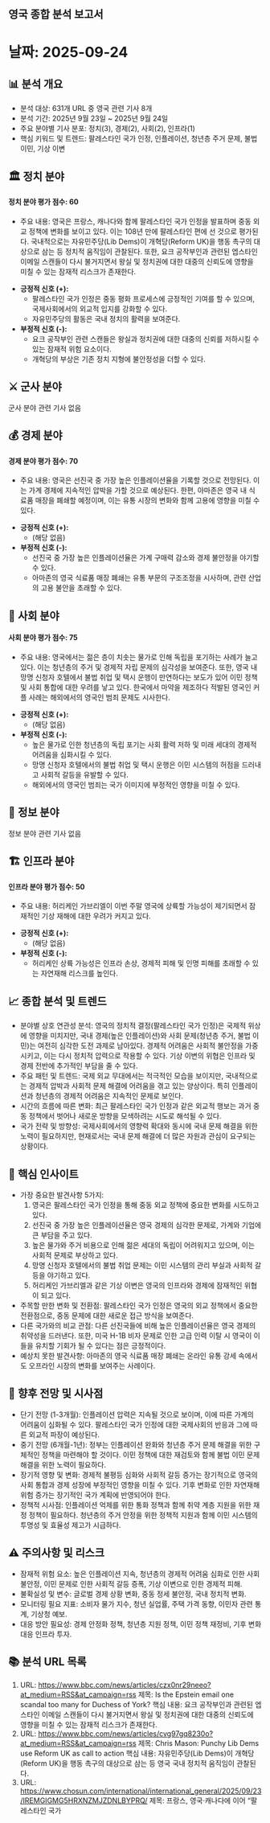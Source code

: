 ## 영국 종합 분석 보고서
# 날짜: 2025-09-24

## 📊 분석 개요
- 분석 대상: 631개 URL 중 영국 관련 기사 8개
- 분석 기간: 2025년 9월 23일 ~ 2025년 9월 24일
- 주요 분야별 기사 분포: 정치(3), 경제(2), 사회(2), 인프라(1)
- 핵심 키워드 및 트렌드: 팔레스타인 국가 인정, 인플레이션, 청년층 주거 문제, 불법 이민, 기상 이변

## 🏛️ 정치 분야
#### 정치 분야 평가 점수: 60
- 주요 내용: 영국은 프랑스, 캐나다와 함께 팔레스타인 국가 인정을 발표하며 중동 외교 정책에 변화를 보이고 있다. 이는 108년 만에 팔레스타인 편에 선 것으로 평가된다. 국내적으로는 자유민주당(Lib Dems)이 개혁당(Reform UK)을 행동 촉구의 대상으로 삼는 등 정치적 움직임이 관찰된다. 또한, 요크 공작부인과 관련된 엡스타인 이메일 스캔들이 다시 불거지면서 왕실 및 정치권에 대한 대중의 신뢰도에 영향을 미칠 수 있는 잠재적 리스크가 존재한다.

*   **긍정적 신호 (+):**
    *   팔레스타인 국가 인정은 중동 평화 프로세스에 긍정적인 기여를 할 수 있으며, 국제사회에서의 외교적 입지를 강화할 수 있다.
    *   자유민주당의 활동은 국내 정치의 활력을 보여준다.
*   **부정적 신호 (-):**
    *   요크 공작부인 관련 스캔들은 왕실과 정치권에 대한 대중의 신뢰를 저하시킬 수 있는 잠재적 위험 요소이다.
    *   개혁당의 부상은 기존 정치 지형에 불안정성을 더할 수 있다.

## ⚔️ 군사 분야
군사 분야 관련 기사 없음

## 💰 경제 분야
#### 경제 분야 평가 점수: 70
- 주요 내용: 영국은 선진국 중 가장 높은 인플레이션율을 기록할 것으로 전망된다. 이는 가계 경제에 지속적인 압박을 가할 것으로 예상된다. 한편, 아마존은 영국 내 식료품 매장을 폐쇄할 예정이며, 이는 유통 시장의 변화와 함께 고용에 영향을 미칠 수 있다.

*   **긍정적 신호 (+):**
    *   (해당 없음)
*   **부정적 신호 (-):**
    *   선진국 중 가장 높은 인플레이션율은 가계 구매력 감소와 경제 불안정을 야기할 수 있다.
    *   아마존의 영국 식료품 매장 폐쇄는 유통 부문의 구조조정을 시사하며, 관련 산업의 고용 불안을 초래할 수 있다.

## 👥 사회 분야
#### 사회 분야 평가 점수: 75
- 주요 내용: 영국에서는 젊은 층이 치솟는 물가로 인해 독립을 포기하는 사례가 늘고 있다. 이는 청년층의 주거 및 경제적 자립 문제의 심각성을 보여준다. 또한, 영국 내 망명 신청자 호텔에서 불법 취업 및 택시 운행이 만연하다는 보도가 있어 이민 정책 및 사회 통합에 대한 우려를 낳고 있다. 한국에서 마약을 제조하다 적발된 영국인 커플 사례는 해외에서의 영국인 범죄 문제도 시사한다.

*   **긍정적 신호 (+):**
    *   (해당 없음)
*   **부정적 신호 (-):**
    *   높은 물가로 인한 청년층의 독립 포기는 사회 활력 저하 및 미래 세대의 경제적 어려움을 심화시킬 수 있다.
    *   망명 신청자 호텔에서의 불법 취업 및 택시 운행은 이민 시스템의 허점을 드러내고 사회적 갈등을 유발할 수 있다.
    *   해외에서의 영국인 범죄는 국가 이미지에 부정적인 영향을 미칠 수 있다.

## 📡 정보 분야
정보 분야 관련 기사 없음

## 🏗️ 인프라 분야
#### 인프라 분야 평가 점수: 50
- 주요 내용: 허리케인 가브리엘이 이번 주말 영국에 상륙할 가능성이 제기되면서 잠재적인 기상 재해에 대한 우려가 커지고 있다.

*   **긍정적 신호 (+):**
    *   (해당 없음)
*   **부정적 신호 (-):**
    *   허리케인 상륙 가능성은 인프라 손상, 경제적 피해 및 인명 피해를 초래할 수 있는 자연재해 리스크를 높인다.

## 📈 종합 분석 및 트렌드
- 분야별 상호 연관성 분석: 영국의 정치적 결정(팔레스타인 국가 인정)은 국제적 위상에 영향을 미치지만, 국내 경제(높은 인플레이션)와 사회 문제(청년층 주거, 불법 이민)는 여전히 심각한 도전 과제로 남아있다. 경제적 어려움은 사회적 불안정을 가중시키고, 이는 다시 정치적 압력으로 작용할 수 있다. 기상 이변의 위협은 인프라 및 경제 전반에 추가적인 부담을 줄 수 있다.
- 주요 패턴 및 트렌드: 국제 외교 무대에서는 적극적인 모습을 보이지만, 국내적으로는 경제적 압박과 사회적 문제 해결에 어려움을 겪고 있는 양상이다. 특히 인플레이션과 청년층의 경제적 어려움은 지속적인 문제로 보인다.
- 시간의 흐름에 따른 변화: 최근 팔레스타인 국가 인정과 같은 외교적 행보는 과거 중동 정책에서 벗어나 새로운 방향을 모색하려는 시도로 해석될 수 있다.
- 국가 전략 및 방향성: 국제사회에서의 영향력 확대와 동시에 국내 문제 해결을 위한 노력이 필요하지만, 현재로서는 국내 문제 해결에 더 많은 자원과 관심이 요구되는 상황이다.

## 🎯 핵심 인사이트
- 가장 중요한 발견사항 5가지:
    1.  영국은 팔레스타인 국가 인정을 통해 중동 외교 정책에 중요한 변화를 시도하고 있다.
    2.  선진국 중 가장 높은 인플레이션율은 영국 경제의 심각한 문제로, 가계와 기업에 큰 부담을 주고 있다.
    3.  높은 물가와 주거 비용으로 인해 젊은 세대의 독립이 어려워지고 있으며, 이는 사회적 문제로 부상하고 있다.
    4.  망명 신청자 호텔에서의 불법 취업 문제는 이민 시스템의 관리 부실과 사회적 갈등을 야기하고 있다.
    5.  허리케인 가브리엘과 같은 기상 이변은 영국의 인프라와 경제에 잠재적인 위협이 되고 있다.
- 주목할 만한 변화 및 전환점: 팔레스타인 국가 인정은 영국의 외교 정책에서 중요한 전환점으로, 중동 문제에 대한 새로운 접근 방식을 보여준다.
- 다른 국가와의 비교 관점: 다른 선진국들에 비해 높은 인플레이션율은 영국 경제의 취약성을 드러낸다. 또한, 미국 H-1B 비자 문제로 인한 고급 인력 이탈 시 영국이 이들을 유치할 기회가 될 수 있다는 점은 긍정적이다.
- 예상치 못한 발견사항: 아마존의 영국 식료품 매장 폐쇄는 온라인 유통 강세 속에서도 오프라인 시장의 변화를 보여주는 사례이다.

## 🔮 향후 전망 및 시사점
- 단기 전망 (1-3개월): 인플레이션 압력은 지속될 것으로 보이며, 이에 따른 가계의 어려움이 심화될 수 있다. 팔레스타인 국가 인정에 대한 국제사회의 반응과 그에 따른 외교적 파장이 예상된다.
- 중기 전망 (6개월-1년): 정부는 인플레이션 완화와 청년층 주거 문제 해결을 위한 구체적인 정책을 마련해야 할 것이다. 이민 정책에 대한 재검토와 함께 불법 이민 문제 해결을 위한 노력이 필요하다.
- 장기적 영향 및 변화: 경제적 불평등 심화와 사회적 갈등 증가는 장기적으로 영국의 사회 통합과 경제 성장에 부정적인 영향을 미칠 수 있다. 기후 변화로 인한 자연재해 위험 증가는 장기적인 국가 계획에 반영되어야 한다.
- 정책적 시사점: 인플레이션 억제를 위한 통화 정책과 함께 취약 계층 지원을 위한 재정 정책이 필요하다. 청년층의 주거 안정을 위한 정책적 지원과 함께 이민 시스템의 투명성 및 효율성 제고가 시급하다.

## ⚠️ 주의사항 및 리스크
- 잠재적 위험 요소: 높은 인플레이션 지속, 청년층의 경제적 어려움 심화로 인한 사회 불안정, 이민 문제로 인한 사회적 갈등 증폭, 기상 이변으로 인한 경제적 피해.
- 불확실성 및 변수: 글로벌 경제 상황 변화, 중동 정세 불안정, 국내 정치적 변화.
- 모니터링 필요 지표: 소비자 물가 지수, 청년 실업률, 주택 가격 동향, 이민자 관련 통계, 기상청 예보.
- 대응 방안 필요성: 경제 안정화 정책, 청년층 지원 정책, 이민 정책 재정비, 기후 변화 대응 인프라 투자.

## 📚 분석 URL 목록
1.  URL: https://www.bbc.com/news/articles/czx0nr29neeo?at_medium=RSS&at_campaign=rss
    제목: Is the Epstein email one scandal too many for Duchess of York?
    핵심 내용: 요크 공작부인과 관련된 엡스타인 이메일 스캔들이 다시 불거지면서 왕실 및 정치권에 대한 대중의 신뢰도에 영향을 미칠 수 있는 잠재적 리스크가 존재한다.
2.  URL: https://www.bbc.com/news/articles/cvg97gq8230o?at_medium=RSS&at_campaign=rss
    제목: Chris Mason: Punchy Lib Dems use Reform UK as call to action
    핵심 내용: 자유민주당(Lib Dems)이 개혁당(Reform UK)을 행동 촉구의 대상으로 삼는 등 영국 국내 정치적 움직임이 관찰된다.
3.  URL: https://www.chosun.com/international/international_general/2025/09/23/IREMGIGMG5HRXNZMJZDNLBYPRQ/
    제목: 프랑스, 영국·캐나다에 이어 “팔레스타인 국가